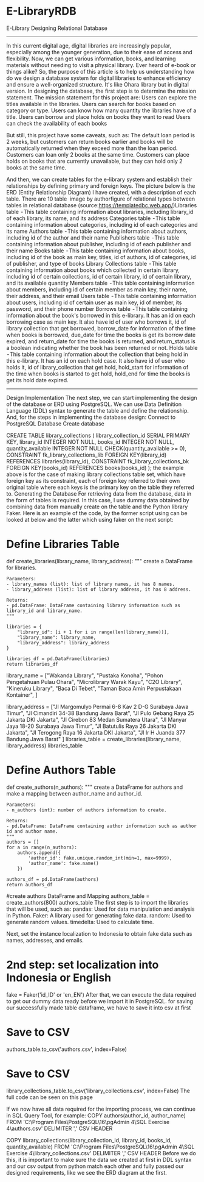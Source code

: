 # E-LibraryRDB
E-Library Designing Relational Database 

---

In this current digital age, digital libraries are increasingly popular, especially among the younger generation, due to their ease of access and flexibility. Now, we can get various information, books, and learning materials without needing to visit a physical library. Ever heard of e-book or things alike?
So, the purpose of this article is to help us understanding how do we design a database system for digital libraries to enhance efficiency and ensure a well-organized structure. It's like Ohara library but in digital version.
In designing the database, the first step is to determine the mission statement. The mission statement for this project are:
Users can explore the titles available in the libraries.
Users can search for books based on category or type.
Users can know how many quantity the libraries have of a title.
Users can borrow and place holds on books they want to read
Users can check the availability of each books 

But still, this project have some caveats, such as:
The default loan period is 2 weeks, but customers can return books earlier and books will be automatically returned when they exceed more than the loan period.
Customers can loan only 2 books at the same time.
Customers can place holds on books that are currently unavailable, but they can hold only 2 books at the same time.

And then, we can create tables for the e-library system and establish their relationships by defining primary  and foreign keys. The picture below is the ERD (Entity Relationship Diagram) I have created, with a description of each table. There are 10 table 
image by authorfigure of relational types between tables in relational database (source:https://templatedbc.web.app/)Libraries table
 - This table containing information about libraries, including library_id of each library, its name, and its address
Categories table
 - This table containing information about categories, including id of each categories and its name
Authors table
 - This table containing information about authors, including id of the author and their name
Publishers table
 - This table containing information about publisher, including id of each publisher and their name
Books table
 - This table containing information about books, including id of the book as main key, titles, id of authors, id of categories, id of publisher, and type of books
Library Collections table
 - This table containing information about books which collected in certain library, including id of certain collections, id of certain library, id of certain library, and its available quantity
Members table
 - This table containing information about members, including id of certain member as main key, their name, their address, and their email
Users table
 - This table containing information about users, including id of certain user as main key, id of member, its password, and their phone number
Borrows table
 - This table containing information about the book's borrowed in this e-library. It has an id on each borrowing case as main key. It also have id of user who borrows it, id of library collection that get borrowed, borrow_date for information of the time when books is borrowed, due_date for time the books is get its borrow date expired, and return_date for time the books is returned, and return_status is a boolean indicating whether the book has been returned or not.
Holds table
 - This table containing information about the collection that being hold in this e-library. It has an id on each hold case. It also have id of user who holds it, id of library_collection that get hold, hold_start for information of the time when books is started to get hold, hold_end for time the books is get its hold date expired.

---

Design Implementation
The next step, we can start implementing the design of the database or ERD using PostgreSQL. We can use Data Definition Language (DDL) syntax to generate the table and define the relationship. And, for the steps in implementing the database design:
Connect to PostgreSQL Database
Create database

CREATE TABLE library_collections
(
    library_collection_id SERIAL PRIMARY KEY,
    library_id INTEGER NOT NULL,
    books_id INTEGER NOT NULL,
    quantity_available INTEGER NOT NULL CHECK(quantity_available >= 0),
    CONSTRAINT fk_library_collections_lib
        FOREIGN KEY(library_id)
        REFERENCES libraries(library_id),
    CONSTRAINT fk_library_collections_bk
        FOREIGN KEY(books_id)
        REFERENCES books(books_id)
);
the example above is for the case of making library collections table set, which have foreign key as its constraint, each of foreign key referred to their own original table where each keys is the primary key on the table they referred to.
Generating the Database
For retrieving data from the database, data in the form of tables is required. In this case, I use dummy data obtained by combining data from manually create on the table  and the Python library Faker. Here is an example of the code, by the former script using can be looked at below and the latter which using faker on the next script:
# Define Libraries Table
def create_libraries(library_name, library_address):
    """
    create a DataFrame for libraries.

    Parameters:
    - library_names (list): list of library names, it has 8 names.
    - library_address (list): list of library address, it has 8 address.

    Returns:
    - pd.DataFrame: DataFrame containing library information such as library_id and library_name.
    """
    
    libraries = {
        "library_id": [i + 1 for i in range(len(library_name))],
        "library_name": library_name,
        "library_address": library_address
    }

    libraries_df = pd.DataFrame(libraries)
    return libraries_df

library_name = ["Wakanda Library", 
                "Pustaka Konoha", 
                "Pohon Pengetahuan Pulau Ohara",
                "Microlibrary Warak Kayu",
                "C2O Library",
                "Kineruku Library",
                "Baca Di Tebet",
                "Taman Baca Amin Perpustakaan Kontainer",
                ]
    
library_address = ["Jl Margomulyo Permai 6-8 Kav 2 D-G Surabaya Jawa Timur", 
                   "Jl Cimandiri 34-38 Bandung Jawa Barat",
                   "Jl Pulo Gebang Raya 25 Jakarta DKI Jakarta",
                   "Jl Cirebon 83 Medan Sumatera Utara",
                   "Jl Manyar Jaya 18-20 Surabaya Jawa Timur",
                   "Jl Batutulis Raya 26 Jakarta DKI Jakarta",
                   "Jl Terogong Raya 16 Jakarta DKI Jakarta",
                   "Jl Ir H Juanda 377 Bandung Jawa Barat"
                  ]
libraries_table = create_libraries(library_name, library_address)
libraries_table
# Define Authors Table
def create_authors(n_authors):
    """
    create a DataFrame for authors and make a mapping between author_name and author_id.

    Parameters:
    - n_authors (int): number of authors information to create.

    Returns:
    - pd.DataFrame: DataFrame containing author information such as author id and author name.
    """
    authors = []
    for a in range(n_authors):
        authors.append({
            'author_id': fake.unique.random_int(min=1, max=9999),
            'author_name': fake.name()
        })
    
    authors_df = pd.DataFrame(authors)
    return authors_df
    
#create authors DataFrame and Mapping
authors_table = create_authors(800)
authors_table
The first step is to import the libraries that will be used, such as:
pandas: Used for data manipulation and analysis in Python.
Faker: A library used for generating fake data.
random: Used to generate random values.
timedelta: Used to calculate time.

Next, set the instance localization to Indonesia to obtain fake data such as names, addresses, and emails.
# 2nd step: set localization into Indonesia or English
fake = Faker('id_ID' or 'en_EN')
After that, we can execute the data required to get our dummy data ready before we import it in PostgreSQL. for saving our successfully made table dataframe, we have to save it into csv at first
# Save to CSV
authors_table.to_csv('authors.csv', index=False)

# Save to CSV
library_collections_table.to_csv('library_collections.csv', index=False)
The full code can be seen on this page

If we now have all data required for the importing process, we can continue in SQL Query Tool, for example:
COPY authors(author_id, author_name)
FROM 'C:\Program Files\PostgreSQL\16\pgAdmin 4\SQL Exercise 4\authors.csv'
DELIMITER ','
CSV HEADER

COPY library_collections(library_collection_id, library_id, books_id, quantity_available)
FROM 'C:\Program Files\PostgreSQL\16\pgAdmin 4\SQL Exercise 4\library_collections.csv'
DELIMITER ','
CSV HEADER
Before we do this, it is important to make sure the data we created at first in DDL syntax and our csv output from python match each other and fully passed our designed requirements, like we see the ERD diagram at the first.

